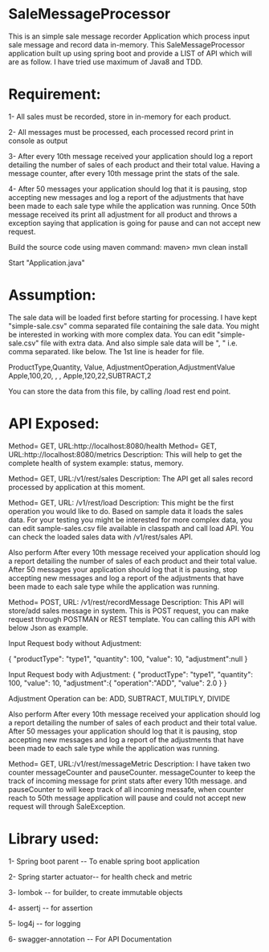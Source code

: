 # SaleMessageProcessor

This is an simple sale message recorder Application which process input sale message and record data in-memory.
This SaleMessageProcessor application built up using spring boot and provide a LIST of API which will are as follow. I have tried use maximum of Java8 and TDD.

# Requirement:

1- All sales must be recorded, store in in-memory for each product.

2- All messages must be processed, each processed record print in console as output

3- After every 10th message received your application should log a report detailing the number of sales of each product and their total value. Having a message counter, after every 10th message print the stats of the sale.

4- After 50 messages your application should log that it is pausing, stop accepting new messages and log a report of the adjustments
that have been made to each sale type while the application was running. Once 50th message received its print all adjustment for all product and throws a exception saying that application is going for pause and can not accept new request.

Build the source code using maven command: maven> mvn clean install

Start "Application.java"

# Assumption:

The sale data will be loaded first before starting for processing.  I have kept "simple-sale.csv" comma separated file containing the sale data.
You might be interested in working with more complex data. You can edit "simple-sale.csv" file with extra data.
And also simple sale data will be ", " i.e. comma separated. like below. The 1st line is header for file.

ProductType,Quantity, Value, AdjustmentOperation,AdjustmentValue
Apple,100,20, , ,
Apple,120,22,SUBTRACT,2

You can store the data from this file, by calling /load rest end point.

# API Exposed:

Method= GET, URL:http://localhost:8080/health
Method= GET, URL:http://localhost:8080/metrics
Description: This will help to get the complete health of system example: status, memory.

Method= GET, URL:/v1/rest/sales
Description: The API get all sales record processed by application at this moment.

Method= GET, URL: /v1/rest/load
Description: This might be the first operation you would like to do. Based on sample data it loads the sales data.
For your testing you might be interested for more complex data, you can edit sample-sales.csv file available in classpath and call load API.
You can check the loaded sales data with /v1/rest/sales API.

Also perform After every 10th message received your application should log a report detailing the number of sales of each product and their total value.
After 50 messages your application should log that it is pausing, stop accepting new messages and log a report of the adjustments
that have been made to each sale type while the application was running.

Method= POST, URL: /v1/rest/recordMessage
Description: This API will store/add sales message in system. This is POST request, you can make request through POSTMAN or REST template.
You can calling this API with below Json as example.

Input Request body without Adjustment:

{
    "productType": "type1",
    "quantity": 100,
    "value": 10,
    "adjustment":null
}

Input Request body with Adjustment:
{
    "productType": "type1",
    "quantity": 100,
    "value": 10,
    "adjustment":{
        "operation":"ADD",
        "value": 2.0
        }
}

Adjustment Operation can be: ADD, SUBTRACT, MULTIPLY, DIVIDE

Also perform After every 10th message received your application should log a report detailing the number of sales of each product and their total value.
After 50 messages your application should log that it is pausing, stop accepting new messages and log a report of the adjustments
that have been made to each sale type while the application was running.

Method= GET, URL:/v1/rest/messageMetric
Description: I have taken two counter messageCounter and pauseCounter. messageCounter to keep the track of incoming message for print stats after every 10th message.
and pauseCounter to will keep track of all incoming messafe, when counter reach to 50th message application will pause and could not accept new
request will through SaleException.

# Library used:

1- Spring boot parent -- To enable spring boot application

2- Spring starter actuator-- for health check and metric

3- lombok -- for builder, to create immutable objects

4- assertj -- for assertion

5- log4j -- for logging

6- swagger-annotation -- For API Documentation


